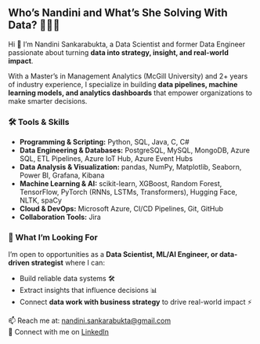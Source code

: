 <!--
**nandinisankarabukta-git/nandinisankarabukta-git** is a ✨ _special_ ✨ repository because its `README.md` (this file) appears on your GitHub profile.

Here are some ideas to get you started:

- 🔭 I’m currently working on ...
- 🌱 I’m currently learning ...
- 👯 I’m looking to collaborate on ...
- 🤔 I’m looking for help with ...
- 💬 Ask me about ...
- 📫 How to reach me: ...
- 😄 Pronouns: ...
- ⚡ Fun fact: ...
-->
## Who’s Nandini and What’s She Solving With Data? 👩🏽‍💻

Hi 👋 I’m Nandini Sankarabukta, a Data Scientist and former Data Engineer passionate about turning **data into strategy, insight, and real-world impact**.  

With a Master’s in Management Analytics (McGill University) and 2+ years of industry experience, I specialize in building **data pipelines, machine learning models, and analytics dashboards** that empower organizations to make smarter decisions.  

### 🛠 Tools & Skills  

- **Programming & Scripting:** Python, SQL, Java, C, C#  
- **Data Engineering & Databases:** PostgreSQL, MySQL, MongoDB, Azure SQL, ETL Pipelines, Azure IoT Hub, Azure Event Hubs  
- **Data Analysis & Visualization:** pandas, NumPy, Matplotlib, Seaborn, Power BI, Grafana, Kibana  
- **Machine Learning & AI:** scikit-learn, XGBoost, Random Forest, TensorFlow, PyTorch (RNNs, LSTMs, Transformers), Hugging Face, NLTK, spaCy  
- **Cloud & DevOps:** Microsoft Azure, CI/CD Pipelines, Git, GitHub  
- **Collaboration Tools:** Jira  

### 🤔 What I’m Looking For  

I’m open to opportunities as a **Data Scientist, ML/AI Engineer, or data-driven strategist** where I can:  
- Build reliable data systems 🛠  
- Extract insights that influence decisions 📊  
- Connect **data work with business strategy** to drive real-world impact ⚡  

📫 Reach me at: [nandini.sankarabukta@gmail.com](mailto:nandini.sankarabukta@gmail.com)  
🔗 Connect with me on [LinkedIn](https://www.linkedin.com/in/nandini-sankarabukta/)  

